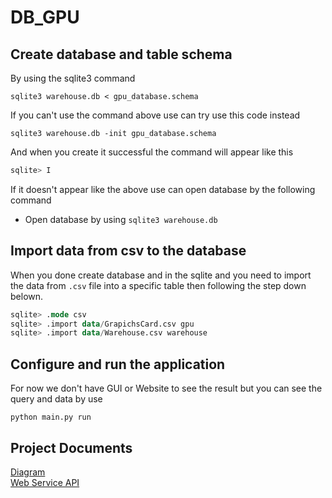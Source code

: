 # DB_GPU
## Create database and table schema
By using the sqlite3 command
``` 
sqlite3 warehouse.db < gpu_database.schema
```
If you can't use the command above use can try use this code instead
```
sqlite3 warehouse.db -init gpu_database.schema
```
And when you create it successful the command will appear like this
```sql
sqlite> I
```
If it doesn't appear like the above use can open database by the following command
* Open database by using ```sqlite3 warehouse.db```
## Import data from csv to the database
When you done create database and in the sqlite and you need to import the data from ```.csv``` file into a specific table then following the step down belown.
```sql
sqlite> .mode csv
sqlite> .import data/GrapichsCard.csv gpu
sqlite> .import data/Warehouse.csv warehouse
```
## Configure and run the application
For now we don't have GUI or Website to see the result but you can see the query and data by use
```
python main.py run
```
## Project Documents
[Diagram](../../wiki/Diagram)  
[Web Service API](../../wiki/Web%20Service%20API)
